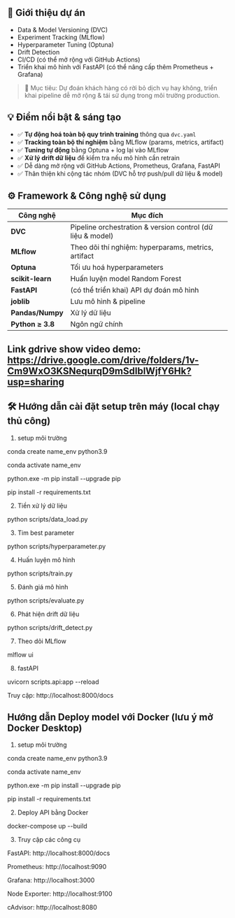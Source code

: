 
## 🚀 Giới thiệu dự án
- Data & Model Versioning (DVC)
- Experiment Tracking (MLflow)
- Hyperparameter Tuning (Optuna)
- Drift Detection
- CI/CD (có thể mở rộng với GitHub Actions)
- Triển khai mô hình với FastAPI (có thể nâng cấp thêm Prometheus + Grafana)
> 🎯 Mục tiêu: Dự đoán khách hàng có rời bỏ dịch vụ hay không, triển khai pipeline dễ mở rộng & tái sử dụng trong môi trường production.

## 💡 Điểm nổi bật & sáng tạo

- ✅ **Tự động hoá toàn bộ quy trình training** thông qua `dvc.yaml`
- ✅ **Tracking toàn bộ thí nghiệm** bằng MLflow (params, metrics, artifact)
- ✅ **Tuning tự động** bằng Optuna + log lại vào MLflow
- ✅ **Xử lý drift dữ liệu** để kiểm tra nếu mô hình cần retrain
- ✅ Dễ dàng mở rộng với GitHub Actions, Prometheus, Grafana, FastAPI
- ✅ Thân thiện khi cộng tác nhóm (DVC hỗ trợ push/pull dữ liệu & model)

## ⚙️ Framework & Công nghệ sử dụng

| Công nghệ     | Mục đích |
|---------------|---------|
| **DVC**       | Pipeline orchestration & version control (dữ liệu & model) |
| **MLflow**    | Theo dõi thí nghiệm: hyperparams, metrics, artifact |
| **Optuna**    | Tối ưu hoá hyperparameters |
| **scikit-learn** | Huấn luyện model Random Forest |
| **FastAPI**   | (có thể triển khai) API dự đoán mô hình |
| **joblib**    | Lưu mô hình & pipeline |
| **Pandas/Numpy** | Xử lý dữ liệu |
| **Python ≥ 3.8** | Ngôn ngữ chính |

## Link gdrive show video demo: https://drive.google.com/drive/folders/1v-Cm9WxO3KSNequrqD9mSdlblWjfY6Hk?usp=sharing

## 🛠️ Hướng dẫn cài đặt setup trên máy (local chạy thủ công)

1. setup môi trường

conda create name_env python3.9

conda activate name_env

python.exe -m pip install --upgrade pip

pip install -r requirements.txt

2. Tiền xử lý dữ liệu

python scripts/data_load.py

3. Tim best parameter

python scripts/hyperparameter.py

4. Huấn luyện mô hình

python scripts/train.py

5. Đánh giá mô hình

python scripts/evaluate.py

6. Phát hiện drift dữ liệu

python scripts/drift_detect.py

7. Theo dõi MLflow

mlflow ui

8. fastAPI
   
uvicorn scripts.api:app --reload

Truy cập: http://localhost:8000/docs

## Hướng dẫn Deploy model với Docker (lưu ý mở Docker Desktop)

1. setup môi trường
   
conda create name_env python3.9

conda activate name_env

python.exe -m pip install --upgrade pip

pip install -r requirements.txt

2. Deploy API bằng Docker

docker-compose up --build

3. Truy cập các công cụ


FastAPI:	http://localhost:8000/docs

Prometheus:	http://localhost:9090

Grafana:	http://localhost:3000

Node Exporter:	http://localhost:9100

cAdvisor:	http://localhost:8080





